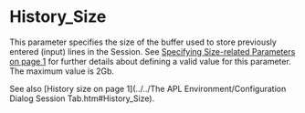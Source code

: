 # History_Size

This parameter specifies the size of the buffer used to store previously entered (input) lines in the Session. See [Specifying Size-related Parameters on page 1](../configuration-parameters.md) for further details about defining a valid value for this parameter. The maximum value is 2Gb.

See also [History size on page 1](../../The APL Environment/Configuration Dialog Session Tab.htm#History_Size).
